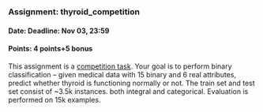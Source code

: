 ### Assignment: thyroid_competition
#### Date: Deadline: Nov 03, 23:59
#### Points: 4 points+5 bonus

This assignment is a [competition task](#competitions). Your goal
is to perform binary classification – given medical data with 15 binary and
6 real attributes, predict whether thyroid is functioning normally or not.
The train set and test set consist of ~3.5k instances.
both integral and categorical. Evaluation is performed on 15k examples.
